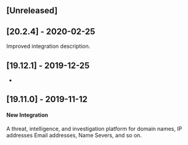 ## [Unreleased]


## [20.2.4] - 2020-02-25
Improved integration description.

## [19.12.1] - 2019-12-25
-

## [19.11.0] - 2019-11-12
#### New Integration
A threat, intelligence, and investigation platform for domain names, IP addresses Email addresses, Name Severs, and so on.